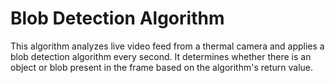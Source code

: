 # Blob Detection Algorithm

This algorithm analyzes live video feed from a thermal camera and applies a blob detection algorithm every second. It determines whether there is an object or blob present in the frame based on the algorithm's return value.
